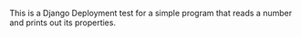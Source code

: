 This is a Django Deployment test for a simple program that reads a number and prints out its properties.

